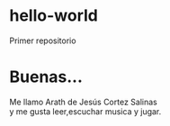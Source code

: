 # hello-world
Primer repositorio
<html>
  <head>
    <title>Hola</title>
  </head>
  <body>
    <h1>Buenas...</h1>
    <p>Me llamo Arath de Jesús Cortez Salinas 
        <br>y me gusta leer,escuchar musica y jugar.</br>
    </p>
  </body>    
</html>

